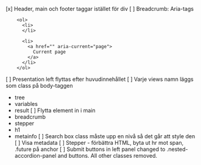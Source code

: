 [x] Header, main och footer taggar istället för div
[ ] Breadcrumb: Aria-tags


```
    <ol>
      <li>
      </li>
      
      <li>
        <a href="" aria-current="page">
          Current page
        </a>
      </li>
    </ol>
```


[ ] Presentation left flyttas efter huvudinnehållet
[ ] Varje views namn läggs som class på body-taggen
- tree
- variables
- result
[ ] Flytta element in i main
- breadcrumb
- stepper
- h1
- metainfo
[ ] Search box class måste upp en nivå så det går att style den
[ ] Visa metadata
[ ] Stepper - förbättra HTML, byta ut hr mot span, .future på anchor
[ ] Submit buttons in left panel changed to .nested-accordion-panel and buttons. All other classes removed.